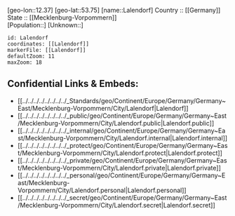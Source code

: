 ﻿---
location: [53.75,12.37] 
mapzoom: [7,12] 
mapmarker: city 
type: City
tags:
- geo/City


SpocWebEntityId: 31791
isDeleted: false
confidential: public

---
[geo-lon::12.37] 
[geo-lat::53.75] 
[name::Lalendorf] 
Country :: [[Germany]]  
State :: [[Mecklenburg-Vorpommern]]  
[Population::] 
[Unknown::] 


```leaflet
id: Lalendorf
coordinates: [[Lalendorf]] 
markerFile: [[Lalendorf]] 
defaultZoom: 11 
maxZoom: 18
```


## Confidential Links & Embeds: 
- [[../../../../../../../../_Standards/geo/Continent/Europe/Germany/Germany~East/Mecklenburg-Vorpommern/City/Lalendorf|Lalendorf]] 
- [[../../../../../../../../_public/geo/Continent/Europe/Germany/Germany~East/Mecklenburg-Vorpommern/City/Lalendorf.public|Lalendorf.public]] 
- [[../../../../../../../../_internal/geo/Continent/Europe/Germany/Germany~East/Mecklenburg-Vorpommern/City/Lalendorf.internal|Lalendorf.internal]] 
- [[../../../../../../../../_protect/geo/Continent/Europe/Germany/Germany~East/Mecklenburg-Vorpommern/City/Lalendorf.protect|Lalendorf.protect]] 
- [[../../../../../../../../_private/geo/Continent/Europe/Germany/Germany~East/Mecklenburg-Vorpommern/City/Lalendorf.private|Lalendorf.private]] 
- [[../../../../../../../../_personal/geo/Continent/Europe/Germany/Germany~East/Mecklenburg-Vorpommern/City/Lalendorf.personal|Lalendorf.personal]] 
- [[../../../../../../../../_secret/geo/Continent/Europe/Germany/Germany~East/Mecklenburg-Vorpommern/City/Lalendorf.secret|Lalendorf.secret]] 
